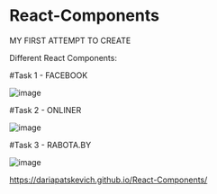 # React-Components
 MY FIRST ATTEMPT TO CREATE 

 Different React Components:

#Task 1 - FACEBOOK


![image](https://user-images.githubusercontent.com/60344473/132986840-a7203f0e-1687-4d1d-b3a4-00c2c1ba4170.png)


#Task 2 - ONLINER


![image](https://user-images.githubusercontent.com/60344473/132986864-3819af76-6544-4bc5-943c-e521fbbbf556.png)


#Task 3 - RABOTA.BY


![image](https://user-images.githubusercontent.com/60344473/132986871-ba495190-544e-41f9-8568-eeb495fe3051.png) 


https://dariapatskevich.github.io/React-Components/
